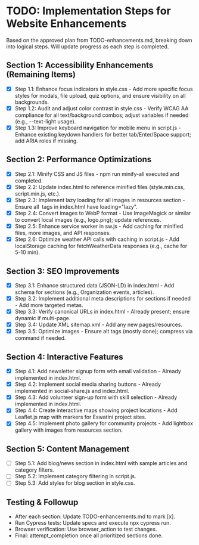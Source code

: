 # TODO: Implementation Steps for Website Enhancements

Based on the approved plan from TODO-enhancements.md, breaking down into logical steps. Will update progress as each step is completed.

## Section 1: Accessibility Enhancements (Remaining Items)
- [x] Step 1.1: Enhance focus indicators in style.css - Add more specific focus styles for modals, file upload, quiz options, and ensure visibility on all backgrounds.
- [x] Step 1.2: Audit and adjust color contrast in style.css - Verify WCAG AA compliance for all text/background combos; adjust variables if needed (e.g., --text-light usage).
- [x] Step 1.3: Improve keyboard navigation for mobile menu in script.js - Enhance existing keydown handlers for better tab/Enter/Space support; add ARIA roles if missing.

## Section 2: Performance Optimizations
- [x] Step 2.1: Minify CSS and JS files - npm run minify-all executed and completed.
- [x] Step 2.2: Update index.html to reference minified files (style.min.css, script.min.js, etc.).
- [x] Step 2.3: Implement lazy loading for all images in resources section - Ensure all <img> tags in index.html have loading="lazy".
- [x] Step 2.4: Convert images to WebP format - Use ImageMagick or similar to convert local images (e.g., logo.png); update references.
- [x] Step 2.5: Enhance service worker in sw.js - Add caching for minified files, more images, and API responses.
- [x] Step 2.6: Optimize weather API calls with caching in script.js - Add localStorage caching for fetchWeatherData responses (e.g., cache for 5-10 min).

## Section 3: SEO Improvements
- [x] Step 3.1: Enhance structured data (JSON-LD) in index.html - Add schema for sections (e.g., Organization events, articles).
- [x] Step 3.2: Implement additional meta descriptions for sections if needed - Add more targeted metas.
- [x] Step 3.3: Verify canonical URLs in index.html - Already present; ensure dynamic if multi-page.
- [x] Step 3.4: Update XML sitemap.xml - Add any new pages/resources.
- [x] Step 3.5: Optimize images - Ensure alt tags (mostly done); compress via command if needed.

## Section 4: Interactive Features
- [x] Step 4.1: Add newsletter signup form with email validation - Already implemented in index.html.
- [x] Step 4.2: Implement social media sharing buttons - Already implemented in social-share.js and index.html.
- [x] Step 4.3: Add volunteer sign-up form with skill selection - Already implemented in index.html.
- [x] Step 4.4: Create interactive maps showing project locations - Add Leaflet.js map with markers for Eswatini project sites.
- [x] Step 4.5: Implement photo gallery for community projects - Add lightbox gallery with images from resources section.

## Section 5: Content Management
- [ ] Step 5.1: Add blog/news section in index.html with sample articles and category filters.
- [ ] Step 5.2: Implement category filtering in script.js.
- [ ] Step 5.3: Add styles for blog section in style.css.

## Testing & Followup
- After each section: Update TODO-enhancements.md to mark [x].
- Run Cypress tests: Update specs and execute npx cypress run.
- Browser verification: Use browser_action to test changes.
- Final: attempt_completion once all prioritized sections done.
